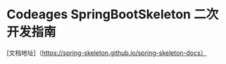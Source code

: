 # Codeages SpringBootSkeleton 二次开发指南

[文档地址]（https://spring-skeleton.github.io/spring-skeleton-docs）
